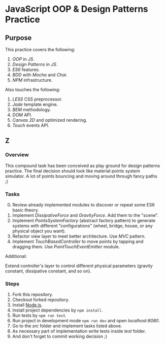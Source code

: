 # JavaScript OOP & Design Patterns Practice

## Purpose

This practice covers the following:

1. *OOP* in *JS*.
2. *Design Patterns* in *JS*.
3. *ES6* features.
4. *BDD* with *Mocha* and *Chai*.
5. *NPM* infrastructure.

Also touches the following:

1. *LESS* CSS preprocessor.
2. *Jade* template engine.
3. *BEM* methodology.
4. *DOM* API.
5. *Canvas 2D* and optimized rendering.
6. *Touch* events API.

## Z

### Overview

This compound task has been conceived as play ground for design patterns practice.
The final decision should look like material points system simulator.
A lot of points bouncing and moving around through fancy paths ;)

### Tasks

0. Review already implemented modules to discover or repeat some ES6 basic theory.
1. Implement *DissipativeForce* and *GravityForce*. Add them to the "scene".
2. Implement *PointsSystemFactory* (abstract factory pattern) to generate systems with different "configurations" (wheel, bridge, house, or any physical object you want).
3. Refactor view layer to meet better architecture. Use *MVC* pattern.
4. Implement *TouchBasedController* to move points by tapping and dragging them. Use *PointTouchEventEmitter* module.

Additional:

Extend controller's layer to control different physical parameters (gravity constant, dissipative constant, and so on).

### Steps

1. Fork this repository.
2. Checkout forked repository.
1. Install [Node.js](http://nodejs.org/).
2. Install project dependencies by `npm install`.
3. Run tests by `npm run test`.
4. Run project in development mode `npm run dev` and open *localhost:8080*.
5. Go to the *src* folder and implement tasks listed above.
6. As necessary part of implementation write tests inside *test* folder.
7. And don't forget to commit working decision ;)
